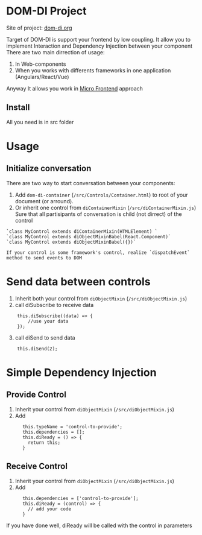 # DOM-DI Project

  Site of project:  [dom-di.org](http://dom-di.org)

  Target of DOM-DI is support your frontend by low coupling.
  It allow you to implement Interaction and Dependency Injection between your component
  There are two main dirrection of usage:
  1. In Web-components
  2. When you works with differents frameworks in one application (Angulars/React/Vue)

  Anyway It allows you work in [Micro Frontend](https://micro-frontends.org/) approach

## Install

All you need is in src folder

# Usage

## Initialize conversation

  There are two way to start conversation between your components:
  1. Add `dom-di-container` (`/src/Controls/Container.html`) to root of your document (or arround).
  2. Or inherit one control from `diContainerMixin` (`/src/diContainerMixin.js`)
    Sure that all partisipants of conversation is child (not dirrect) of the control

    `class MyControl extends diContainerMixin(HTMLElement) `
    `class MyControl extends diObjectMixinBabel(React.Component)`
    `class MyControl extends diObjectMixinBabel({})`

    If your control is some framework's control, realize `dispatchEvent` method to send events to DOM

# Send data between controls

  1. Inherit both your control from `diObjectMixin` (`/src/diObjectMixin.js`)
  2. call diSubscribe to receive data
```
    this.diSubscribe((data) => {
        //use your data
    });
```
  3. call diSend to send data

```
    this.diSend(2);
```

# Simple Dependency Injection


## Provide Control

  1. Inherit your control from `diObjectMixin` (`/src/diObjectMixin.js`)
  2. Add
```
      this.typeName = 'control-to-provide';
      this.dependencies = [];
      this.diReady = () => {
        return this;
      }
```

## Receive Control
  1. Inherit your control from `diObjectMixin` (`/src/diObjectMixin.js`)
  2. Add
```
      this.dependencies = ['control-to-provide'];
      this.diReady = (control) => {
        // add your code
      }
```

  If you have done well, diReady will be called with the control in parameters
